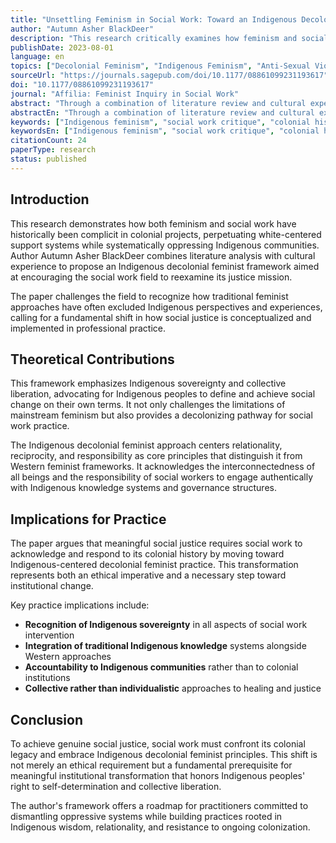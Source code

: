 ```yaml
---
title: "Unsettling Feminism in Social Work: Toward an Indigenous Decolonial Feminism"
author: "Autumn Asher BlackDeer"
description: "This research critically examines how feminism and social work have historically participated in colonial projects, perpetuating structural violence rooted in white supremacy. The author proposes an Indigenous decolonial feminist framework, emphasizing that social work should reorient its justice goals toward collective liberation and sovereignty for Indigenous peoples."
publishDate: 2023-08-01
language: en
topics: ["Decolonial Feminism", "Indigenous Feminism", "Anti-Sexual Violence"]
sourceUrl: "https://journals.sagepub.com/doi/10.1177/08861099231193617"
doi: "10.1177/08861099231193617"
journal: "Affilia: Feminist Inquiry in Social Work"
abstract: "Through a combination of literature review and cultural experiential knowledge, this paper constructs a theoretical framework of Indigenous decolonial feminism, calling for critical strategic adjustments in the social work field to address historical harms against Indigenous communities."
abstractEn: "Through a combination of literature review and cultural experiential knowledge, this paper constructs a theoretical framework of Indigenous decolonial feminism, calling for critical strategic adjustments in the social work field to address historical harms against Indigenous communities."
keywords: ["Indigenous feminism", "social work critique", "colonial history", "structural inequality", "cultural knowledge"]
keywordsEn: ["Indigenous feminism", "social work critique", "colonial history", "structural inequality", "cultural knowledge"]
citationCount: 24
paperType: research
status: published
---
```


## Introduction

This research demonstrates how both feminism and social work have historically been complicit in colonial projects, perpetuating white-centered support systems while systematically oppressing Indigenous communities. Author Autumn Asher BlackDeer combines literature analysis with cultural experience to propose an Indigenous decolonial feminist framework aimed at encouraging the social work field to reexamine its justice mission.

The paper challenges the field to recognize how traditional feminist approaches have often excluded Indigenous perspectives and experiences, calling for a fundamental shift in how social justice is conceptualized and implemented in professional practice.

## Theoretical Contributions

This framework emphasizes Indigenous sovereignty and collective liberation, advocating for Indigenous peoples to define and achieve social change on their own terms. It not only challenges the limitations of mainstream feminism but also provides a decolonizing pathway for social work practice.

The Indigenous decolonial feminist approach centers relationality, reciprocity, and responsibility as core principles that distinguish it from Western feminist frameworks. It acknowledges the interconnectedness of all beings and the responsibility of social workers to engage authentically with Indigenous knowledge systems and governance structures.

## Implications for Practice

The paper argues that meaningful social justice requires social work to acknowledge and respond to its colonial history by moving toward Indigenous-centered decolonial feminist practice. This transformation represents both an ethical imperative and a necessary step toward institutional change.

Key practice implications include:

- **Recognition of Indigenous sovereignty** in all aspects of social work intervention
- **Integration of traditional Indigenous knowledge** systems alongside Western approaches
- **Accountability to Indigenous communities** rather than to colonial institutions
- **Collective rather than individualistic** approaches to healing and justice

## Conclusion

To achieve genuine social justice, social work must confront its colonial legacy and embrace Indigenous decolonial feminist principles. This shift is not merely an ethical requirement but a fundamental prerequisite for meaningful institutional transformation that honors Indigenous peoples' right to self-determination and collective liberation.

The author's framework offers a roadmap for practitioners committed to dismantling oppressive systems while building practices rooted in Indigenous wisdom, relationality, and resistance to ongoing colonization.